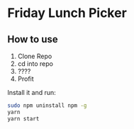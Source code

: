 # Friday Lunch Picker

## How to use
1. Clone Repo
2. cd into repo
3. ????
4. Profit

Install it and run:

```bash
sudo npm uninstall npm -g
yarn
yarn start
```
